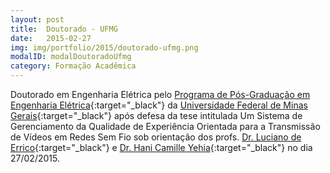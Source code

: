 ```yaml
---
layout: post
title:  Doutorado - UFMG
date:   2015-02-27
img: img/portfolio/2015/doutorado-ufmg.png
modalID: modalDoutoradoUfmg
category: Formação Acadêmica
---
```

Doutorado em Engenharia Elétrica pelo [Programa de Pós-Graduação em Engenharia Elétrica][ppgee]{:target="_black"} da [Universidade Federal de Minas Gerais][ufmg]{:target="_black"} após defesa da tese intitulada Um Sistema de Gerenciamento da Qualidade de Experiência Orientada para a Transmissão de Vídeos em Redes Sem Fio sob orientação dos profs. [Dr. Luciano de Errico][lattes-1]{:target="_black"} e [Dr. Hani Camille Yehia][lattes-2]{:target="_black"} no dia 27/02/2015. 

[ppgee]: https://www.ppgee.ufmg.br/
[ufmg]: https://ufmg.br/
[lattes-1]: http://lattes.cnpq.br/3146752231696669
[lattes-2]: http://lattes.cnpq.br/5816909391153518
